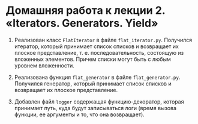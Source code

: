# Домашняя работа к лекции 2. «Iterators. Generators. Yield»

1. Реализован класс `FlatIterator` в файле `flat_iterator.py`. Получился итератор, который принимает список списков и возвращает их плоское представление, т. е. последовательность, состоящую из вложенных элементов. Причем списки могут быть с любым уровнем вложенности.

2. Реализована функция `flat_generator` в файле `flat_generator.py`. Получился генератор, который принимает список списков и возвращает их плоское представление.

3. Добавлен файл `logger` содержащая функцию-декоратор, которая принимает путь, куда будут записываться логи (время вызова функции, ее аргументы и то, что она возвращает).